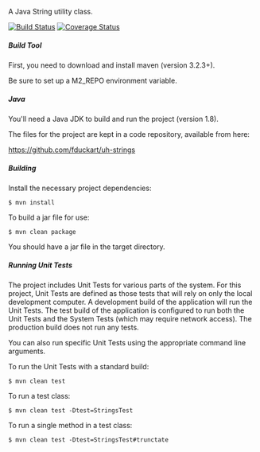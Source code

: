 A Java String utility class.

[![Build Status](https://travis-ci.org/fduckart/uh-strings.png?branch=master)](https://travis-ci.org/fduckart/uh-strings)
[![Coverage Status](https://coveralls.io/repos/github/fduckart/uh-strings/badge.svg)](https://coveralls.io/github/fduckart/uh-strings)

##### Build Tool
First, you need to download and install maven (version 3.2.3+).

Be sure to set up a M2_REPO environment variable.

##### Java
You'll need a Java JDK to build and run the project (version 1.8).

The files for the project are kept in a code repository,
available from here:

https://github.com/fduckart/uh-strings

##### Building
Install the necessary project dependencies:

    $ mvn install

To build a jar file for use:

    $ mvn clean package

You should have a jar file in the target directory.

##### Running Unit Tests
The project includes Unit Tests for various parts of the system.
For this project, Unit Tests are defined as those tests that will
rely on only the local development computer.
A development build of the application will run the Unit Tests.
The test build of the application is configured to run both the
Unit Tests and the System Tests (which may require network access).
The production build does not run any tests. 

You can also run specific Unit Tests using the appropriate command
line arguments.

To run the Unit Tests with a standard build:

    $ mvn clean test

To run a test class:

    $ mvn clean test -Dtest=StringsTest

To run a single method in a test class:

    $ mvn clean test -Dtest=StringsTest#trunctate
